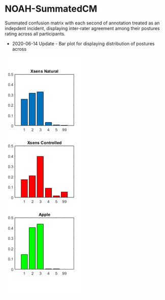 # NOAH-SummatedCM

Summated confusion matrix with each second of annotation treated as an indepdent incident, displaying inter-rater agreement among their postures rating across all participants.


- 2020-06-14 Update -
Bar plot for displaying distribution of postures across 

![SummatedPostureCMdistribution](/kappadistribution_posture.png)
